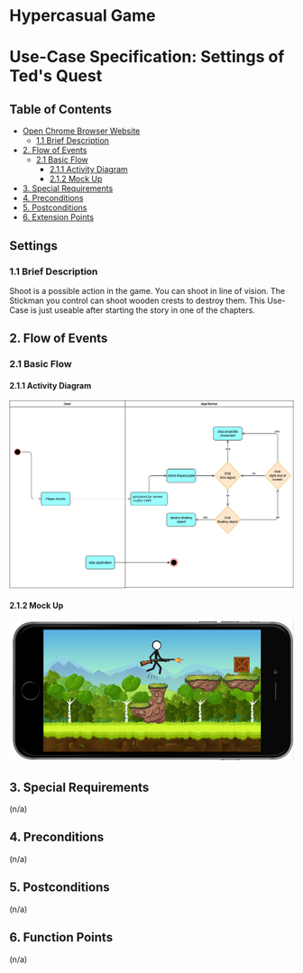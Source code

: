 # Hypercasual Game <!-- omit in toc -->

# Use-Case Specification: Settings of Ted's Quest <!-- omit in toc -->

## Table of Contents <!-- omit in toc -->
- [Open Chrome Browser Website](#Settings)
  - [1.1 Brief Description](#11-brief-description)
- [2. Flow of Events](#2-flow-of-events)
  - [2.1 Basic Flow](#21-basic-flow)
    - [2.1.1 Activity Diagram](#211-activity-diagram)
    - [2.1.2 Mock Up](#212-mock-up)
- [3. Special Requirements](#3-special-requirements)
- [4. Preconditions](#4-preconditions)
- [5. Postconditions](#5-postconditions)
- [6. Extension Points](#6-extension-points)


## Settings

### 1.1 Brief Description
Shoot is a possible action in the game. You can shoot in line of vision. 
The Stickman you control can shoot wooden crests to destroy them.
This Use-Case is just useable after starting the story in one of the chapters.

## 2. Flow of Events

### 2.1 Basic Flow

#### 2.1.1 Activity Diagram

![AD_Settings](./Activity_dia_shoot.png)

#### 2.1.2 Mock Up

![SH_Settings](./Screenshot_shoot.PNG)

## 3. Special Requirements

(n/a)

## 4. Preconditions

(n/a)

## 5. Postconditions

(n/a)

## 6. Function Points

(n/a)
